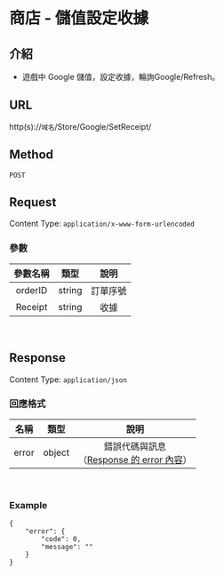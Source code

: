 # 商店 - 儲值設定收據

## 介紹

- 遊戲中 Google 儲值，設定收據，輪詢Google/Refresh。

## URL

http(s)://`域名`/Store/Google/SetReceipt/

## Method

`POST`

## Request

Content Type: `application/x-www-form-urlencoded`

### 參數

| 參數名稱 | 類型 | 說明 |
|:-:|:-:|:-:|
| orderID | string | 訂單序號 |
| Receipt | string | 收據 |

<br>

## Response

Content Type: `application/json`

### 回應格式

| 名稱 | 類型 | 說明 |
|:-:|:-:|:-:|
| error | object | 錯誤代碼與訊息<br>（[Response 的 error 內容](../response.md#error)） |

<br>

### Example

	{
	    "error": {
	        "code": 0,
	        "message": ""
	    }
	}